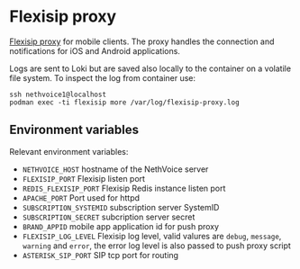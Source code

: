 # Flexisip proxy

[Flexisip proxy](https://www.linphone.org/technical-corner/flexisip) for mobile clients.
The proxy handles the connection and notifications for iOS and Android applications.

Logs are sent to Loki but are saved also locally to the container on a volatile file system.
To inspect the log from container use:
```
ssh nethvoice1@localhost
podman exec -ti flexisip more /var/log/flexisip-proxy.log
```

## Environment variables

Relevant environment variables:
- `NETHVOICE_HOST` hostname of the NethVoice server
- `FLEXISIP_PORT` Flexisip listen port
- `REDIS_FLEXISIP_PORT` Flexisip Redis instance listen port
- `APACHE_PORT` Port used for httpd
- `SUBSCRIPTION_SYSTEMID` subscription server SystemID
- `SUBSCRIPTION_SECRET` subcription server secret
- `BRAND_APPID` mobile app application id for push proxy
- `FLEXISIP_LOG_LEVEL` Flexisip log level, valid valures are `debug`, `message`, `warning` and `error`,
  the error log level is also passed to push proxy script
- `ASTERISK_SIP_PORT` SIP tcp port for routing
